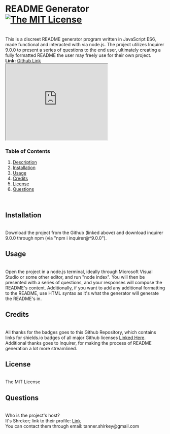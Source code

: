 <h1 id='description'>README Generator <a href="https://opensource.org/licenses/MIT"><img alt="The MIT License" src="https://img.shields.io/badge/License-MIT-yellow.svg" /></a></h1><br />This is a discreet README generator program written in JavaScript ES6, made functional and interacted with via node.js. The project utilizes Inquirer 9.0.0 to present a series of questions to the end user, ultimately creating a fully formatted README the user may freely use for their own project.<br /><strong>Link:</strong> <a href=https://www.github.com/Shrcker/README-Generator>Github Link</a><br /><iframe src="https://drive.google.com/file/d/1sGrmXtEdd8oyhk9fCa4cBvwJ20edE-Az/view?usp=drive_link)" width="320" height="240"></iframe><br /><h3>Table of Contents</h3><ol><li><a href="#description"><span>Description</span></a></li><li><a href="#installation"><span>Installation</span></a></li><li><a href="#usage"><span>Usage</span></a></li><li><a href="#credits"><span>Credits</span></a></li><li><a href="#license"><span>License</span></a></li><li><a href="#questions"><span>Questions</span></a></li></ol><br /><h2 id='installation'> Installation</h2><br />Download the project from the Github (linked above) and download inquirer 9.0.0 through npm (via "npm i inquirer@^9.0.0").<br /><h2 id='usage'> Usage</h2><br /> Open the project in a node.js terminal, ideally through Microsoft Visual Studio or some other editor, and run "node index". You will then be presented with a series of questions, and your responses will compose the README's content. Additionally, if you want to add any additional formatting to the README, use HTML syntax as it's what the generator will generate the README's in.<br /><h2 id='credits'> Credits</h2><br /> All thanks for the badges goes to this Github Repository, which contains links for shields.io badges of all major Github licenses <a href="https://gist.github.com/kofiav/c1059e1075b67582e86b07aa9759e20d"><span>Linked Here</span></a>. Additional thanks goes to Inquirer, for making the process of README generation a lot more streamlined.<br /><h2 id='license'> License</h2><br /> The MIT License<br /><h2 id='questions'> Questions</h2><br /> Who is the project's host?<br />It's Shrcker; link to their profile: 
    <a href="https://www.github.com/Shrcker">Link</a><br /> You can contact them through email: tanner.shirkey@gmail.com
